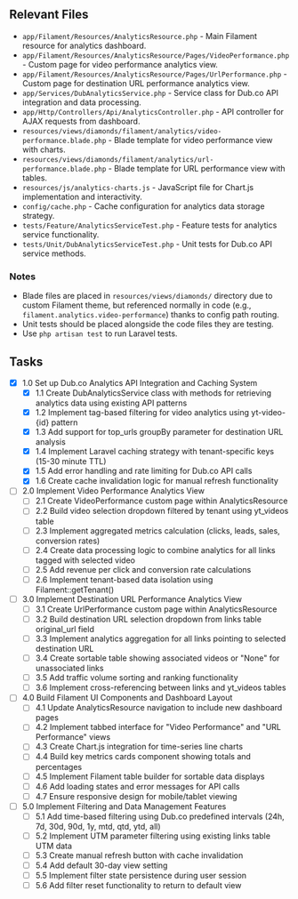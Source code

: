## Relevant Files

- `app/Filament/Resources/AnalyticsResource.php` - Main Filament resource for analytics dashboard.
- `app/Filament/Resources/AnalyticsResource/Pages/VideoPerformance.php` - Custom page for video performance analytics view.
- `app/Filament/Resources/AnalyticsResource/Pages/UrlPerformance.php` - Custom page for destination URL performance analytics view.
- `app/Services/DubAnalyticsService.php` - Service class for Dub.co API integration and data processing.
- `app/Http/Controllers/Api/AnalyticsController.php` - API controller for AJAX requests from dashboard.
- `resources/views/diamonds/filament/analytics/video-performance.blade.php` - Blade template for video performance view with charts.
- `resources/views/diamonds/filament/analytics/url-performance.blade.php` - Blade template for URL performance view with tables.
- `resources/js/analytics-charts.js` - JavaScript file for Chart.js implementation and interactivity.
- `config/cache.php` - Cache configuration for analytics data storage strategy.
- `tests/Feature/AnalyticsServiceTest.php` - Feature tests for analytics service functionality.
- `tests/Unit/DubAnalyticsServiceTest.php` - Unit tests for Dub.co API service methods.

### Notes

- Blade files are placed in `resources/views/diamonds/` directory due to custom Filament theme, but referenced normally in code (e.g., `filament.analytics.video-performance`) thanks to config path routing.
- Unit tests should be placed alongside the code files they are testing.
- Use `php artisan test` to run Laravel tests.

## Tasks

- [x] 1.0 Set up Dub.co Analytics API Integration and Caching System
  - [x] 1.1 Create DubAnalyticsService class with methods for retrieving analytics data using existing API patterns
  - [x] 1.2 Implement tag-based filtering for video analytics using yt-video-{id} pattern
  - [x] 1.3 Add support for top_urls groupBy parameter for destination URL analysis
  - [x] 1.4 Implement Laravel caching strategy with tenant-specific keys (15-30 minute TTL)
  - [x] 1.5 Add error handling and rate limiting for Dub.co API calls
  - [x] 1.6 Create cache invalidation logic for manual refresh functionality

- [ ] 2.0 Implement Video Performance Analytics View
  - [ ] 2.1 Create VideoPerformance custom page within AnalyticsResource
  - [ ] 2.2 Build video selection dropdown filtered by tenant using yt_videos table
  - [ ] 2.3 Implement aggregated metrics calculation (clicks, leads, sales, conversion rates)
  - [ ] 2.4 Create data processing logic to combine analytics for all links tagged with selected video
  - [ ] 2.5 Add revenue per click and conversion rate calculations
  - [ ] 2.6 Implement tenant-based data isolation using Filament::getTenant()

- [ ] 3.0 Implement Destination URL Performance Analytics View
  - [ ] 3.1 Create UrlPerformance custom page within AnalyticsResource
  - [ ] 3.2 Build destination URL selection dropdown from links table original_url field
  - [ ] 3.3 Implement analytics aggregation for all links pointing to selected destination URL
  - [ ] 3.4 Create sortable table showing associated videos or "None" for unassociated links
  - [ ] 3.5 Add traffic volume sorting and ranking functionality
  - [ ] 3.6 Implement cross-referencing between links and yt_videos tables

- [ ] 4.0 Build Filament UI Components and Dashboard Layout
  - [ ] 4.1 Update AnalyticsResource navigation to include new dashboard pages
  - [ ] 4.2 Implement tabbed interface for "Video Performance" and "URL Performance" views
  - [ ] 4.3 Create Chart.js integration for time-series line charts
  - [ ] 4.4 Build key metrics cards component showing totals and percentages
  - [ ] 4.5 Implement Filament table builder for sortable data displays
  - [ ] 4.6 Add loading states and error messages for API calls
  - [ ] 4.7 Ensure responsive design for mobile/tablet viewing

- [ ] 5.0 Implement Filtering and Data Management Features
  - [ ] 5.1 Add time-based filtering using Dub.co predefined intervals (24h, 7d, 30d, 90d, 1y, mtd, qtd, ytd, all)
  - [ ] 5.2 Implement UTM parameter filtering using existing links table UTM data
  - [ ] 5.3 Create manual refresh button with cache invalidation
  - [ ] 5.4 Add default 30-day view setting
  - [ ] 5.5 Implement filter state persistence during user session
  - [ ] 5.6 Add filter reset functionality to return to default view 